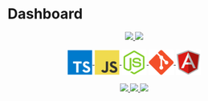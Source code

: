 # Dashboard

<div align="center">
  <div>
    <a href="https://github.com/luizinhoh2o1">
    <img height="150em" src="https://github-readme-stats.vercel.app/api?username=luizinhoh2o1&show_icons=true&theme=chartreuse-dark&include_all_commits=true&count_private=true"/>
    <img height="150em" src="https://github-readme-stats.vercel.app/api/top-langs/?username=luizinhoh2o1&layout=compact&langs_count=7&theme=chartreuse-dark"/>
  </div>

  <div style="display: inline_block"><br>
    <img align="center" alt="TS" height="50" width="50" src="https://github.com/devicons/devicon/blob/master/icons/typescript/typescript-original.svg">
    <img align="center" alt="JS" height="50" width="50" src="https://github.com/devicons/devicon/blob/master/icons/javascript/javascript-original.svg">
    <img align="center" alt="NJS" height="50" width="50" src="https://github.com/devicons/devicon/blob/master/icons/nodejs/nodejs-original.svg">
    <img align="center" alt="Git" height="50" width="50" src="https://github.com/devicons/devicon/blob/master/icons/git/git-original.svg">
    <img align="center" alt="Angular" height="50" width="50" src="https://github.com/devicons/devicon/blob/master/icons/angularjs/angularjs-original.svg">

  </div>
  <br>
  <div>  
    <a href="https://www.linkedin.com/in/alessandro123-mota/" target="_blank"><img src="https://img.shields.io/badge/-LinkedIn-%230077B5?style=for-the-badge&logo=linkedin&logoColor=white" target="_blank"/>
    <a href = "mailto:alessandroluizfacul@gmail.com"><img src="https://img.shields.io/badge/-Gmail-%23333?style=for-the-badge&logo=gmail&logoColor=white" target="_blank"/>
    <a href = "https://www.instagram.com/alessandromota_7/"><img src="https://img.shields.io/badge/Instagram-E4405F?style=for-the-badge&logo=instagram&logoColor=white" target="_blank"/>
  </div>
 </div>
